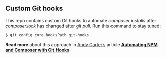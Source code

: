 ## Custom Git hooks

This repo contains custom Git hooks to automate *composer installs* after *composer.lock* has changed after *git pull*. Run this command to stay tuned:

```bash
$ git config core.hooksPath git-hooks
```

**Read more** about this approach in [Andy Carter’s](https://andy-carter.com/) article [**Automating NPM and Composer with Git Hooks**](https://andy-carter.com/blog/automating-npm-and-composer-with-git-hooks)



